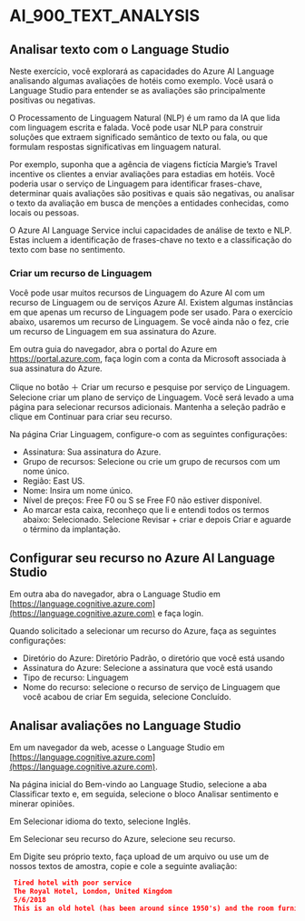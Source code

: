 # AI_900_TEXT_ANALYSIS

## Analisar texto com o Language Studio

Neste exercício, você explorará as capacidades do Azure AI Language analisando algumas avaliações de hotéis como exemplo. Você usará o Language Studio para entender se as avaliações são principalmente positivas ou negativas.

O Processamento de Linguagem Natural (NLP) é um ramo da IA que lida com linguagem escrita e falada. Você pode usar NLP para construir soluções que extraem significado semântico de texto ou fala, ou que formulam respostas significativas em linguagem natural.

Por exemplo, suponha que a agência de viagens fictícia Margie’s Travel incentive os clientes a enviar avaliações para estadias em hotéis. Você poderia usar o serviço de Linguagem para identificar frases-chave, determinar quais avaliações são positivas e quais são negativas, ou analisar o texto da avaliação em busca de menções a entidades conhecidas, como locais ou pessoas.

O Azure AI Language Service inclui capacidades de análise de texto e NLP. Estas incluem a identificação de frases-chave no texto e a classificação do texto com base no sentimento.

### Criar um recurso de Linguagem

Você pode usar muitos recursos de Linguagem do Azure AI com um recurso de Linguagem ou de serviços Azure AI. Existem algumas instâncias em que apenas um recurso de Linguagem pode ser usado. Para o exercício abaixo, usaremos um recurso de Linguagem. Se você ainda não o fez, crie um recurso de Linguagem em sua assinatura do Azure.

Em outra guia do navegador, abra o portal do Azure em https://portal.azure.com, faça login com a conta da Microsoft associada à sua assinatura do Azure.

Clique no botão ＋ Criar um recurso e pesquise por serviço de Linguagem. Selecione criar um plano de serviço de Linguagem. Você será levado a uma página para selecionar recursos adicionais. Mantenha a seleção padrão e clique em Continuar para criar seu recurso.

Na página Criar Linguagem, configure-o com as seguintes configurações:

- Assinatura: Sua assinatura do Azure.
- Grupo de recursos: Selecione ou crie um grupo de recursos com um nome único.
- Região: East US.
- Nome: Insira um nome único.
- Nível de preços: Free F0 ou S se Free F0 não estiver disponível.
- Ao marcar esta caixa, reconheço que li e entendi todos os termos abaixo: Selecionado.
  Selecione Revisar + criar e depois Criar e aguarde o término da implantação.

## Configurar seu recurso no Azure AI Language Studio

Em outra aba do navegador, abra o Language Studio em [https://language.cognitive.azure.com](https://language.cognitive.azure.com) e faça login.

Quando solicitado a selecionar um recurso do Azure, faça as seguintes configurações:

- Diretório do Azure: Diretório Padrão, o diretório que você está usando
- Assinatura do Azure: Selecione a assinatura que você está usando
- Tipo de recurso: Linguagem
- Nome do recurso: selecione o recurso de serviço de Linguagem que você acabou de criar
  Em seguida, selecione Concluído.

## Analisar avaliações no Language Studio

Em um navegador da web, acesse o Language Studio em [https://language.cognitive.azure.com](https://language.cognitive.azure.com).

Na página inicial do Bem-vindo ao Language Studio, selecione a aba Classificar texto e, em seguida, selecione o bloco Analisar sentimento e minerar opiniões.

Em Selecionar idioma do texto, selecione Inglês.

Em Selecionar seu recurso do Azure, selecione seu recurso.

Em Digite seu próprio texto, faça upload de um arquivo ou use um de nossos textos de amostra, copie e cole a seguinte avaliação:

````json
 Tired hotel with poor service
 The Royal Hotel, London, United Kingdom
 5/6/2018
 This is an old hotel (has been around since 1950's) and the room furnishings are average - becoming a bit old now and require changing. The internet didn't work and had to come to one of their office rooms to check in for my flight home. The website says it's close to the British Museum, but it's too far to walk.```
````
